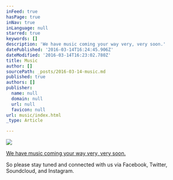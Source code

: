```yaml
---
inFeed: true
hasPage: true
inNav: true
inLanguage: null
starred: true
keywords: []
description: 'We have music coming your way very, very soon.'
datePublished: '2016-03-14T16:24:45.906Z'
dateModified: '2016-03-14T16:23:02.780Z'
title: Music
author: []
sourcePath: _posts/2016-03-14-music.md
published: true
authors: []
publisher:
  name: null
  domain: null
  url: null
  favicon: null
url: music/index.html
_type: Article

---
```

![](https://s3-us-west-2.amazonaws.com/the-grid-img/p/2fd0a70401a52554c4e2bfde30b8e9c07c9af4bf.jpg)

[We have music coming your way very, very soon.][0]

So please stay tuned and connected with us via Facebook, Twitter, Soundcloud, and Instagram.

[0]: null